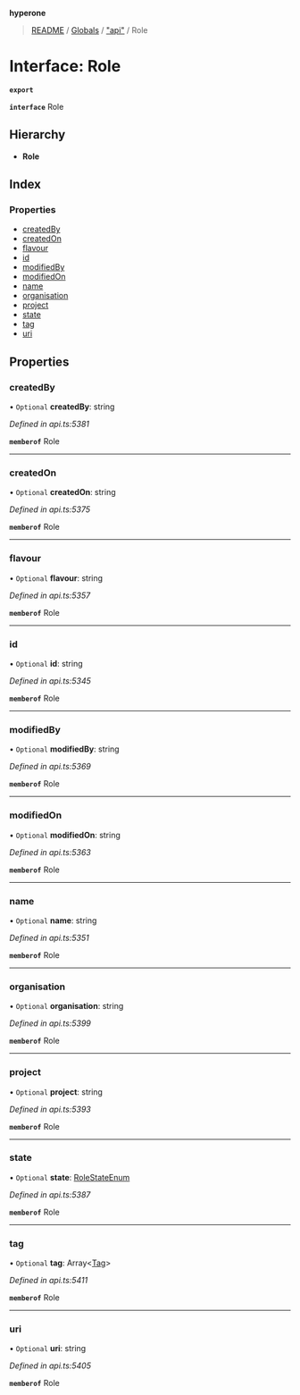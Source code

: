 **hyperone**

> [README](../README.md) / [Globals](../globals.md) / ["api"](../modules/_api_.md) / Role

# Interface: Role

**`export`** 

**`interface`** Role

## Hierarchy

* **Role**

## Index

### Properties

* [createdBy](_api_.role.md#createdby)
* [createdOn](_api_.role.md#createdon)
* [flavour](_api_.role.md#flavour)
* [id](_api_.role.md#id)
* [modifiedBy](_api_.role.md#modifiedby)
* [modifiedOn](_api_.role.md#modifiedon)
* [name](_api_.role.md#name)
* [organisation](_api_.role.md#organisation)
* [project](_api_.role.md#project)
* [state](_api_.role.md#state)
* [tag](_api_.role.md#tag)
* [uri](_api_.role.md#uri)

## Properties

### createdBy

• `Optional` **createdBy**: string

*Defined in api.ts:5381*

**`memberof`** Role

___

### createdOn

• `Optional` **createdOn**: string

*Defined in api.ts:5375*

**`memberof`** Role

___

### flavour

• `Optional` **flavour**: string

*Defined in api.ts:5357*

**`memberof`** Role

___

### id

• `Optional` **id**: string

*Defined in api.ts:5345*

**`memberof`** Role

___

### modifiedBy

• `Optional` **modifiedBy**: string

*Defined in api.ts:5369*

**`memberof`** Role

___

### modifiedOn

• `Optional` **modifiedOn**: string

*Defined in api.ts:5363*

**`memberof`** Role

___

### name

• `Optional` **name**: string

*Defined in api.ts:5351*

**`memberof`** Role

___

### organisation

• `Optional` **organisation**: string

*Defined in api.ts:5399*

**`memberof`** Role

___

### project

• `Optional` **project**: string

*Defined in api.ts:5393*

**`memberof`** Role

___

### state

• `Optional` **state**: [RoleStateEnum](../enums/_api_.rolestateenum.md)

*Defined in api.ts:5387*

**`memberof`** Role

___

### tag

• `Optional` **tag**: Array\<[Tag](_api_.tag.md)>

*Defined in api.ts:5411*

**`memberof`** Role

___

### uri

• `Optional` **uri**: string

*Defined in api.ts:5405*

**`memberof`** Role
